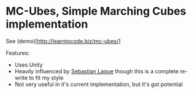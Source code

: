 # MC-Ubes, Simple Marching Cubes implementation

See (demo)[http://learntocode.biz/mc-ubes/]

Features:

 * Uses Unity
 * Heavily influenced by [Sebastian Lague](https://www.youtube.com/watch?v=v7yyZZjF1z4&list=PLFt_AvWsXl0eZgMK_DT5_biRkWXftAOf9) though this is a complete re-write to fit my style
 * Not very useful in it's current implementation, but it's got potential